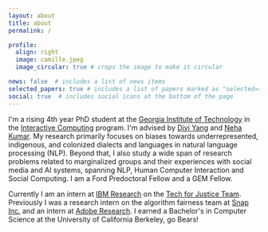 ```yaml
---
layout: about
title: about
permalink: /

profile:
  align: right
  image: camille.jpeg
  image_circular: true # crops the image to make it circular

news: false  # includes a list of news items
selected_papers: true # includes a list of papers marked as "selected={true}"
social: true  # includes social icons at the bottom of the page
---
```



I'm a rising 4th year PhD student at the [Georgia Institute of Technology](https://www.cc.gatech.edu/) in the [Interactive Computing](https://www.ic.gatech.edu/Interactive) program. I'm advised by [Diyi Yang](https://cs.stanford.edu/~diyiy/) and [Neha Kumar](https://www.nehakumar.org/). My research primarily focuses on biases towards underrepresented, indigenous, and colonized dialects and languages in natural language processing (NLP). Beyond that, I also study a wide span of research problems related to marginalized groups and their experiences with social media and AI systems, spanning NLP, Human Computer Interaction and Social Computing. I am a Ford Predoctoral Fellow and a GEM Fellow.

Currently I am an intern at [IBM Research](https://research.ibm.com/) on the [Tech for Justice Team](https://research.ibm.com/topics/responsible-technology). Previously I was a research intern on the algorithm fairness team at [Snap Inc.](https://snap.com/en-US) and an intern at [Adobe Research](https://research.adobe.com/). I earned a Bachelor's in Computer Science at the University of California Berkeley, go Bears!



<!-- Link to your social media connections, too. This theme is set up to use [Font Awesome icons](http://fortawesome.github.io/Font-Awesome/) and [Academicons](https://jpswalsh.github.io/academicons/), like the ones below. Add your Facebook, Twitter, LinkedIn, Google Scholar, or just disable all of them. -->
